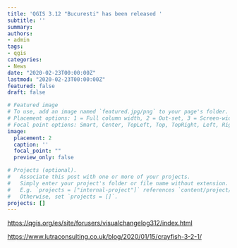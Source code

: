 ```yaml
---
title: 'QGIS 3.12 "Bucuresti" has been released '
subtitle: ''
summary: 
authors:
- admin
tags:
- qgis
categories:
- News
date: "2020-02-23T00:00:00Z"
lastmod: "2020-02-23T00:00:00Z"
featured: false
draft: false

# Featured image
# To use, add an image named `featured.jpg/png` to your page's folder.
# Placement options: 1 = Full column width, 2 = Out-set, 3 = Screen-width
# Focal point options: Smart, Center, TopLeft, Top, TopRight, Left, Right, BottomLeft, Bottom, BottomRight
image:
  placement: 2
  caption: ''
  focal_point: ""
  preview_only: false

# Projects (optional).
#   Associate this post with one or more of your projects.
#   Simply enter your project's folder or file name without extension.
#   E.g. `projects = ["internal-project"]` references `content/project/deep-learning/index.md`.
#   Otherwise, set `projects = []`.
projects: []
---
```


https://qgis.org/es/site/forusers/visualchangelog312/index.html

https://www.lutraconsulting.co.uk/blog/2020/01/15/crayfish-3-2-1/